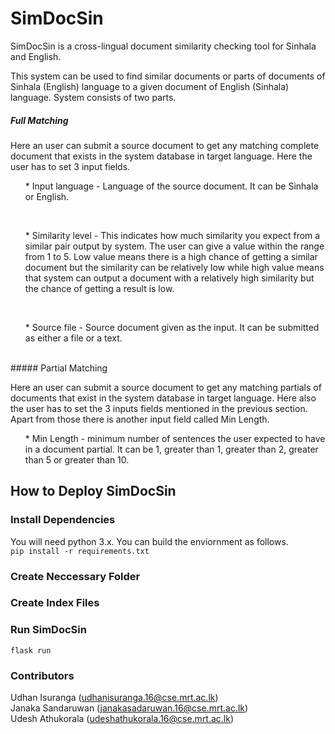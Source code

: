# SimDocSin

SimDocSin is a cross-lingual document similarity checking tool for Sinhala and English.

This system can be used to find similar documents or parts of documents of Sinhala (English) language to a given document of English (Sinhala) language. System consists of two parts.
##### Full Matching

Here an user can submit a source document to get any matching complete document that exists in the system database in target language. Here the user has to set 3 input fields. <br> 
<ul>* Input language - Language of the source document. It can be Sinhala or English.</ul><br>
<ul>* Similarity level - This indicates how much similarity you expect from a similar pair output by system. The user can give a value within the range from 1 to 5. Low value means there is a high chance of getting a similar document but the similarity can be relatively low while high value means that system can output a document with a relatively high similarity but the chance of getting a result is low.</ul> <br>
<ul>* Source file - Source document given as the input. It can be submitted as either a file or a text.</ul><br>
##### Partial Matching

Here an user can submit a source document to get any matching partials of documents that exist in the system database in target language. Here also the user has to set the 3 inputs fields mentioned in the previous section. Apart from those there is another input field called Min Length. <br> <ul> * Min Length - minimum number of sentences the user expected to have in a document partial. It can be 1, greater than 1, greater than 2, greater than 5 or greater than 10.</ul>

## How to Deploy SimDocSin

### Install Dependencies
You will need python 3.x. You can build the enviornment as follows.<br>
```pip install -r requirements.txt```<br>

### Create Neccessary Folder

### Create Index Files

### Run SimDocSin
```flask run```

### Contributors
Udhan Isuranga (udhanisuranga.16@cse.mrt.ac.lk) <br>
Janaka Sandaruwan (janakasadaruwan.16@cse.mrt.ac.lk) <br>
Udesh Athukorala (udeshathukorala.16@cse.mrt.ac.lk) <br>

